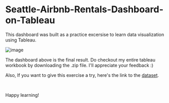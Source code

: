 # Seattle-Airbnb-Rentals-Dashboard-on-Tableau

This dashboard was built as a practice excersise to learn data visualization using Tableau.

![image](https://user-images.githubusercontent.com/89099676/234007795-417358c1-c747-42ac-b2a1-0ae129ab2b98.png)


The dashboard above is the final result. Do checkout my entire tableau workbook by downloading the .zip file. I'll appreciate your feedback :)

Also, If you want to give this exercise a try, here's the link to the [dataset](https://www.kaggle.com/datasets/alexanderfreberg/airbnb-listings-2016-dataset).

&nbsp;

Happy learning!
